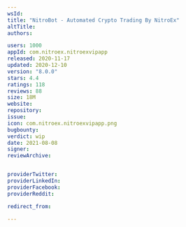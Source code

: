 ```yaml
---
wsId: 
title: "NitroBot - Automated Crypto Trading By NitroEx"
altTitle: 
authors:

users: 1000
appId: com.nitroex.nitroexvipapp
released: 2020-11-17
updated: 2020-12-10
version: "8.0.0"
stars: 4.4
ratings: 118
reviews: 88
size: 18M
website: 
repository: 
issue: 
icon: com.nitroex.nitroexvipapp.png
bugbounty: 
verdict: wip
date: 2021-08-08
signer: 
reviewArchive:


providerTwitter: 
providerLinkedIn: 
providerFacebook: 
providerReddit: 

redirect_from:

---
```



